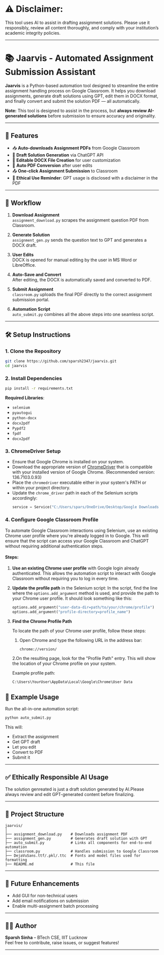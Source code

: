 # ⚠️ Disclaimer:
This tool uses AI to assist in drafting assignment solutions. Please use it responsibly, review all content thoroughly, and comply with your institution’s academic integrity policies.

---

# 📚 Jaarvis - Automated Assignment Submission Assistant

**Jaarvis** is a Python-based automation tool designed to streamline the entire assignment handling process on Google Classroom. It helps you download assignments, generate draft solutions using GPT, edit them in DOCX format, and finally convert and submit the solution PDF — all automatically.

**Note:** This tool is designed to assist in the process, but **always review AI-generated solutions** before submission to ensure accuracy and originality.

---

## 🚀 Features

- 📥 **Auto-downloads Assignment PDFs** from Google Classroom
- 🤖 **Draft Solution Generation** via ChatGPT API
- 📝 **Editable DOCX File Creation** for user customization
- 📄 **Auto PDF Conversion** after user edits
- 📤 **One-click Assignment Submission** to Classroom
- 🧠 **Ethical Use Reminder**: GPT usage is disclosed with a disclaimer in the PDF

---

## 🔁 Workflow

1. **Download Assignment**  
   `assignment_download.py` scrapes the assignment question PDF from Classroom.

2. **Generate Solution**  
   `assignment_gen.py` sends the question text to GPT and generates a DOCX draft.

3. **User Edits**  
   DOCX is opened for manual editing by the user in MS Word or LibreOffice.

4. **Auto-Save and Convert**  
   After editing, the DOCX is automatically saved and converted to PDF.

5. **Submit Assignment**  
   `classroom.py` uploads the final PDF directly to the correct assignment submission portal.

6. **Automation Script**  
   `auto_submit.py` combines all the above steps into one seamless script.

---

## 🛠️ Setup Instructions

### 1. **Clone the Repository**
```bash
git clone https://github.com/sparsh2347/jaarvis.git
cd jaarvis
```

### 2. **Install Dependencies**
```bash
pip install -r requirements.txt
```

**Required Libraries**:
- `selenium`
- `pyautogui`
- `python-docx`
- `docx2pdf`
- `Pypdf2`
- `fpdf`
- `docx2pdf`

### 3. **ChromeDriver Setup**
- Ensure that Google Chrome is installed on your system.
- Download the appropriate version of [ChromeDriver](https://chromedriver.chromium.org/downloads) that is compatible with your installed version of Google Chrome.
  (Recommended version: 136.7103.0.93)
- Place the `chromedriver` executable either in your system's PATH or within your project directory.
- Update the `chrome_driver` path in each of the Selenium scripts accordingly:
  ```python
  service = Service("C:/Users/spars/OneDrive/Desktop/Google Downloads/chromedriver-win64/chromedriver-win64/chromedriver.exe")

### 4. **Configure Google Classroom Profile**

To automate Google Classroom interactions using Selenium, use an existing Chrome user profile where you're already logged in to Google. This will ensure that the script can access your Google Classroom and ChatGPT without requiring additional authentication steps.

#### Steps:
1. **Use an existing Chrome user profile** with Google login already authenticated. This allows the automation script to interact with Google Classroom without requiring you to log in every time.

2. **Update the profile path** in the Selenium script:
   In the script, find the line where the `options.add_argument` method is used, and provide the path to your Chrome user profile. It should look something like this:
   ```python
   options.add_argument("user-data-dir=path/to/your/chrome/profile")
   options.add_argument("profile-directory=profile_name") 
   ```
3. **Find the Chrome Profile Path**

   To locate the path of your Chrome user profile, follow these steps:
   1. Open Chrome and type the following URL in the address bar:
      ```html
      chrome://version/
      ```
   2.On the resulting page, look for the "Profile Path" entry. This will show the location of       your Chrome profile on your system.

   Example profile path:
      ```profile_path
      C:\Users\YourUser\AppData\Local\Google\Chrome\User Data
      ```


## 🧪 Example Usage

Run the all-in-one automation script:
```bash
python auto_submit.py
```

This will:
- Extract the assignment
- Get GPT draft
- Let you edit
- Convert to PDF
- Submit it

---

## ✅ Ethically Responsible AI Usage


The solution genreated is just a draft solution generated by AI.Please always review and edit GPT-generated content before finalizing.

---

## 📁 Project Structure

```plaintext
jaarvis/
│
├── assignment_download.py    # Downloads assignment PDF
├── assignment_gen.py         # Generates draft solution with GPT
├── auto_submit.py            # Links all components for end-to-end automation
├── classroom.py              # Handles submission to Google Classroom
├── DejaVuSans.ttf/.pkl/.ttc  # Fonts and model files used for formatting
├── README.md                 # This file
```

---

## 📌 Future Enhancements

- Add GUI for non-technical users
- Add email notifications on submission
- Enable multi-assignment batch processing

---

## 🧑‍💻 Author

**Sparsh Sinha** – BTech CSE, IIIT Lucknow  
Feel free to contribute, raise issues, or suggest features!

---
